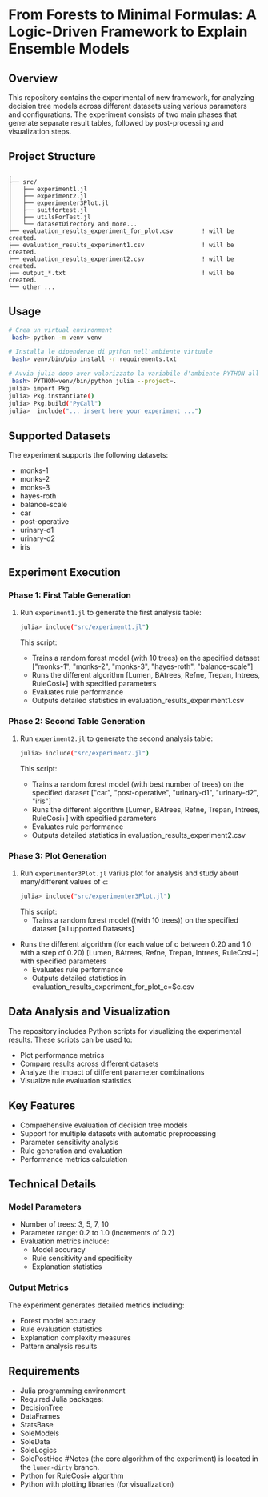 # From Forests to Minimal Formulas: A Logic-Driven Framework to Explain Ensemble Models

## Overview
This repository contains the experimental of new framework, for analyzing decision tree models across different datasets using various parameters and configurations. The experiment consists of two main phases that generate separate result tables, followed by post-processing and visualization steps.

## Project Structure
```
.
├── src/
│   ├── experiment1.jl
│   ├── experiment2.jl
│   ├── experimenter3Plot.jl
│   ├── suitfortest.jl
│   ├── utilsForTest.jl
│   └── datasetDirectory and more...
├── evaluation_results_experiment_for_plot.csv        ! will be created. 
├── evaluation_results_experiment1.csv                ! will be created.
├── evaluation_results_experiment2.csv                ! will be created.
├── output_*.txt                                      ! will be created.
└── other ...
```

## Usage

```bash
# Crea un virtual environment 
 bash> python -m venv venv

# Installa le dipendenze di python nell'ambiente virtuale
 bash> venv/bin/pip install -r requirements.txt

# Avvia julia dopo aver valorizzato la variabile d'ambiente PYTHON all'eseguibile python dell'ambiente virtuale
 bash> PYTHON=venv/bin/python julia --project=.
julia> import Pkg
julia> Pkg.instantiate()
julia> Pkg.build("PyCall")
julia>  include("... insert here your experiment ...")
```

## Supported Datasets
The experiment supports the following datasets:
- monks-1
- monks-2
- monks-3
- hayes-roth
- balance-scale
- car 
- post-operative
- urinary-d1
- urinary-d2
- iris

## Experiment Execution

### Phase 1: First Table Generation
1. Run `experiment1.jl` to generate the first analysis table:
   
   ```bash
   julia> include("src/experiment1.jl")
   ```
   This script:
   - Trains a random forest model (with 10 trees) on the specified dataset ["monks-1", "monks-2", "monks-3", "hayes-roth", "balance-scale"]
   - Runs the different algorithm [Lumen, BAtrees, Refne, Trepan, Intrees, RuleCosi+] with specified parameters
   - Evaluates rule performance
   - Outputs detailed statistics in evaluation_results_experiment1.csv
### Phase 2: Second Table Generation
1. Run `experiment2.jl` to generate the second analysis table:
   
   ```bash
   julia> include("src/experiment2.jl")
   ```
   This script:
   - Trains a random forest model (with best number of trees) on the specified dataset ["car", "post-operative", "urinary-d1", "urinary-d2", "iris"]
   - Runs the different algorithm [Lumen, BAtrees, Refne, Trepan, Intrees, RuleCosi+] with specified parameters
   - Evaluates rule performance
   - Outputs detailed statistics in evaluation_results_experiment2.csv

### Phase 3: Plot Generation
1. Run `experimenter3Plot.jl` varius plot for analysis and study about many/different values of `c`:
   ```bash
   julia> include("src/experimenter3Plot.jl")
   ```
   This script:
   - Trains a random forest model ((with 10 trees)) on the specified dataset [all upported Datasets]
 - Runs the different algorithm (for each value of c between 0.20 and 1.0 with a step of 0.20) [Lumen, BAtrees, Refne, Trepan, Intrees, RuleCosi+] with specified parameters
   - Evaluates rule performance
   - Outputs detailed statistics in evaluation_results_experiment_for_plot_c=$c.csv


## Data Analysis and Visualization
The repository includes Python scripts for visualizing the experimental results. These scripts can be used to:
- Plot performance metrics
- Compare results across different datasets
- Analyze the impact of different parameter combinations
- Visualize rule evaluation statistics

## Key Features
- Comprehensive evaluation of decision tree models
- Support for multiple datasets with automatic preprocessing
- Parameter sensitivity analysis
- Rule generation and evaluation
- Performance metrics calculation

## Technical Details

### Model Parameters
- Number of trees: 3, 5, 7, 10
- Parameter range: 0.2 to 1.0 (increments of 0.2)
- Evaluation metrics include:
  - Model accuracy
  - Rule sensitivity and specificity
  - Explanation statistics

### Output Metrics
The experiment generates detailed metrics including:
- Forest model accuracy
- Rule evaluation statistics
- Explanation complexity measures
- Pattern analysis results

## Requirements
- Julia programming environment
- Required Julia packages:
- DecisionTree
- DataFrames
- StatsBase
- SoleModels
- SoleData
- SoleLogics
- SolePostHoc #Notes (the core algorithm of the experiment) is located in the `lumen-dirty` branch.
- Python for RuleCosi+ algorithm
- Python with plotting libraries (for visualization)

